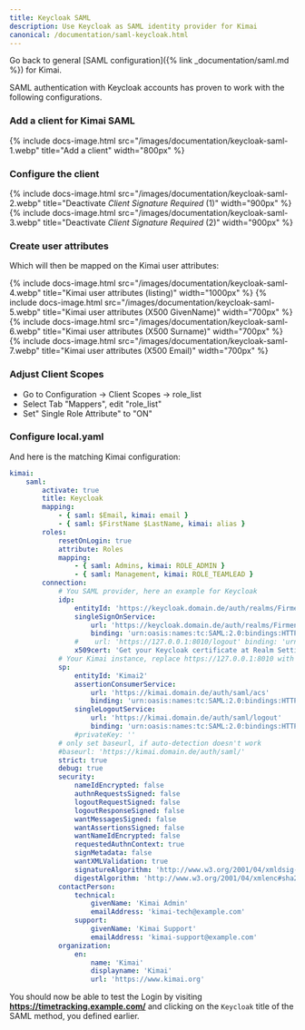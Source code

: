 ```yaml
---
title: Keycloak SAML
description: Use Keycloak as SAML identity provider for Kimai
canonical: /documentation/saml-keycloak.html
---
```


Go back to general [SAML configuration]({% link _documentation/saml.md %}) for Kimai.

SAML authentication with Keycloak accounts has proven to work with the following configurations.

### Add a client for Kimai SAML

{% include docs-image.html src="/images/documentation/keycloak-saml-1.webp" title="Add a client" width="800px" %}

### Configure the client

{% include docs-image.html src="/images/documentation/keycloak-saml-2.webp" title="Deactivate *Client Signature Required* (1)" width="900px" %}
{% include docs-image.html src="/images/documentation/keycloak-saml-3.webp" title="Deactivate *Client Signature Required* (2)" width="900px" %}

### Create user attributes

Which will then be mapped on the Kimai user attributes:

{% include docs-image.html src="/images/documentation/keycloak-saml-4.webp" title="Kimai user attributes (listing)" width="1000px" %}
{% include docs-image.html src="/images/documentation/keycloak-saml-5.webp" title="Kimai user attributes (X500 GivenName)" width="700px" %}
{% include docs-image.html src="/images/documentation/keycloak-saml-6.webp" title="Kimai user attributes (X500 Surname)" width="700px" %}
{% include docs-image.html src="/images/documentation/keycloak-saml-7.webp" title="Kimai user attributes (X500 Email)" width="700px" %}

### Adjust Client Scopes

- Go to Configuration -> Client Scopes -> role_list
- Select Tab "Mappers", edit "role_list"
- Set" Single Role Attribute" to "ON"

### Configure local.yaml

And here is the matching Kimai configuration:

```yaml
kimai:
    saml:
        activate: true
        title: Keycloak
        mapping:
            - { saml: $Email, kimai: email }
            - { saml: $FirstName $LastName, kimai: alias }
        roles:
            resetOnLogin: true
            attribute: Roles
            mapping:
                - { saml: Admins, kimai: ROLE_ADMIN }
                - { saml: Management, kimai: ROLE_TEAMLEAD }
        connection:
            # You SAML provider, here an example for Keycloak
            idp:
                entityId: 'https://keycloak.domain.de/auth/realms/Firmenrealm'
                singleSignOnService:
                    url: 'https://keycloak.domain.de/auth/realms/Firmenrealm/protocol/saml'
                    binding: 'urn:oasis:names:tc:SAML:2.0:bindings:HTTP-Redirect'
                #    url: 'https://127.0.0.1:8010/logout' binding: 'urn:oasis:names:tc:SAML:2.0:bindings:HTTP-Redirect'
                x509cert: 'Get your Keycloak certificate at Realm Settings --> Keys --> RS256 --> Certificate '
            # Your Kimai instance, replace https://127.0.0.1:8010 with your base URL
            sp:
                entityId: 'Kimai2'
                assertionConsumerService:
                    url: 'https://kimai.domain.de/auth/saml/acs'
                    binding: 'urn:oasis:names:tc:SAML:2.0:bindings:HTTP-POST'
                singleLogoutService:
                    url: 'https://kimai.domain.de/auth/saml/logout'
                    binding: 'urn:oasis:names:tc:SAML:2.0:bindings:HTTP-Redirect'
                #privateKey: ''
            # only set baseurl, if auto-detection doesn't work
            #baseurl: 'https://kimai.domain.de/auth/saml/'
            strict: true
            debug: true
            security:
                nameIdEncrypted: false
                authnRequestsSigned: false
                logoutRequestSigned: false
                logoutResponseSigned: false
                wantMessagesSigned: false
                wantAssertionsSigned: false
                wantNameIdEncrypted: false
                requestedAuthnContext: true
                signMetadata: false
                wantXMLValidation: true
                signatureAlgorithm: 'http://www.w3.org/2001/04/xmldsig-more#rsa-sha256'
                digestAlgorithm: 'http://www.w3.org/2001/04/xmlenc#sha256'
            contactPerson:
                technical:
                    givenName: 'Kimai Admin'
                    emailAddress: 'kimai-tech@example.com'
                support:
                    givenName: 'Kimai Support'
                    emailAddress: 'kimai-support@example.com'
            organization:
                en:
                    name: 'Kimai'
                    displayname: 'Kimai'
                    url: 'https://www.kimai.org'
```

You should now be able to test the Login by visiting **https://timetracking.example.com/** and clicking on the `Keycloak` title of the SAML method, you defined earlier.

